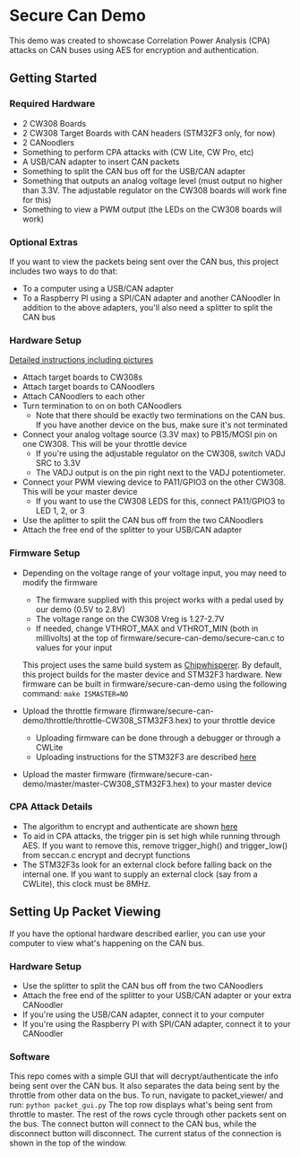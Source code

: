 # Secure Can Demo

This demo was created to showcase Correlation Power Analysis (CPA) attacks on CAN buses using AES for encryption and authentication.

## Getting Started

### Required Hardware
* 2 CW308 Boards
* 2 CW308 Target Boards with CAN headers (STM32F3 only, for now)
* 2 CANoodlers
* Something to perform CPA attacks with (CW Lite, CW Pro, etc)
* A USB/CAN adapter to insert CAN packets
* Something to split the CAN bus off for the USB/CAN adapter
* Something that outputs an analog voltage level (must output no higher than 3.3V. The adjustable regulator on the CW308 boards will work fine for this)
* Something to view a PWM output (the LEDs on the CW308 boards will work)

### Optional Extras
If you want to view the packets being sent over the CAN bus, this project includes two ways to do that:
* To a computer using a USB/CAN adapter
* To a Raspberry PI using a SPI/CAN adapter and another CANoodler
In addition to the above adapters, you'll also need a splitter to split the CAN bus

### Hardware Setup
[Detailed instructions including pictures](http://www.google.ca)
* Attach target boards to CW308s
* Attach target boards to CANoodlers
* Attach CANoodlers to each other
* Turn termination to on on both CANoodlers
  * Note that there should be exactly two terminations on the CAN bus. If you have another device on the bus, make sure it's not terminated
* Connect your analog voltage source (3.3V max) to PB15/MOSI pin on one CW308. This will be your throttle device
  * If you're using the adjustable regulator on the CW308, switch VADJ SRC to 3.3V
  * The VADJ output is on the pin right next to the VADJ potentiometer.
* Connect your PWM viewing device to PA11/GPIO3 on the other CW308. This will be your master device
  * If you want to use the CW308 LEDS for this, connect PA11/GPIO3 to LED 1, 2, or 3
* Use the aplitter to split the CAN bus off from the two CANoodlers
* Attach the free end of the splitter to your USB/CAN adapter

### Firmware Setup
* Depending on the voltage range of your voltage input, you may need to modify the firmware
  * The firmware supplied with this project works with a pedal used by our demo (0.5V to 2.8V)
  * The voltage range on the CW308 Vreg is 1.27-2.7V
  * If needed, change VTHROT_MAX and VTHROT_MIN (both in millivolts) at the top of firmware/secure-can-demo/secure-can.c to values for your input
  
  This project uses the same build system as [Chipwhisperer](https://wiki.newae.com/Tutorial_B1_Building_a_SimpleSerial_Project). By default, this project builds for the master device and STM32F3 hardware. New firmware can be built in firmware/secure-can-demo using the following command:
  ``` make ISMASTER=NO ```
  
* Upload the throttle firmware (firmware/secure-can-demo/throttle/throttle-CW308_STM32F3.hex) to your throttle device
  * Uploading firmware can be done through a debugger or through a CWLite
  * Uploading instructions for the STM32F3 are described [here](https://wiki.newae.com/CW308T-STM32F#Programming_via_ChipWhisperer_Bootloader)
  
* Upload the master firmware (firmware/secure-can-demo/master/master-CW308_STM32F3.hex) to your master device

### CPA Attack Details
* The algorithm to encrypt and authenticate are shown [here](http://www.google.ca)
* To aid in CPA attacks, the trigger pin is set high while running through AES. If you want to remove this, remove trigger_high() and trigger_low() from seccan.c encrypt and decrypt functions
* The STM32F3s look for an external clock before falling back on the internal one. If you want to supply an external clock (say from a CWLite), this clock must be 8MHz.

## Setting Up Packet Viewing
If you have the optional hardware described earlier, you can use your computer to view what's happening on the CAN bus.

### Hardware Setup
* Use the splitter to split the CAN bus off from the two CANoodlers
* Attach the free end of the splitter to your USB/CAN adapter or your extra CANoodler
* If you're using the USB/CAN adapter, connect it to your computer
* If you're using the Raspberry PI with SPI/CAN adapter, connect it to your CANoodler 

### Software
This repo comes with a simple GUI that will decrypt/authenticate the info being sent over the CAN bus. It also separates the data being sent by the throttle from other data on the bus.
To run, navigate to packet_viewer/ and run:
```python packet_gui.py```
The top row displays what's being sent from throttle to master. The rest of the rows cycle through other packets sent on the bus. The connect button will connect to the CAN bus, while the disconnect button will disconnect.
The current status of the connection is shown in the top of the window.
